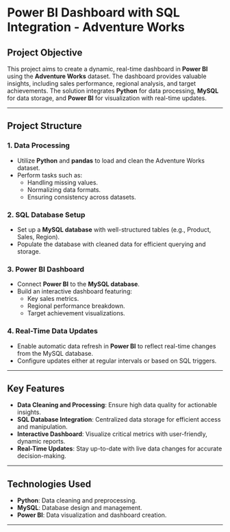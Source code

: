 # Power BI Dashboard with SQL Integration - Adventure Works  

## Project Objective  
This project aims to create a dynamic, real-time dashboard in **Power BI** using the **Adventure Works** dataset. The dashboard provides valuable insights, including sales performance, regional analysis, and target achievements. The solution integrates **Python** for data processing, **MySQL** for data storage, and **Power BI** for visualization with real-time updates.  

---

## Project Structure  

### 1. Data Processing  
- Utilize **Python** and **pandas** to load and clean the Adventure Works dataset.  
- Perform tasks such as:  
  - Handling missing values.  
  - Normalizing data formats.  
  - Ensuring consistency across datasets.  

### 2. SQL Database Setup  
- Set up a **MySQL database** with well-structured tables (e.g., Product, Sales, Region).  
- Populate the database with cleaned data for efficient querying and storage.  

### 3. Power BI Dashboard  
- Connect **Power BI** to the **MySQL database**.  
- Build an interactive dashboard featuring:  
  - Key sales metrics.  
  - Regional performance breakdown.  
  - Target achievement visualizations.  

### 4. Real-Time Data Updates  
- Enable automatic data refresh in **Power BI** to reflect real-time changes from the MySQL database.  
- Configure updates either at regular intervals or based on SQL triggers.  

---

## Key Features  
- **Data Cleaning and Processing**: Ensure high data quality for actionable insights.  
- **SQL Database Integration**: Centralized data storage for efficient access and manipulation.  
- **Interactive Dashboard**: Visualize critical metrics with user-friendly, dynamic reports.  
- **Real-Time Updates**: Stay up-to-date with live data changes for accurate decision-making.  

---

## Technologies Used  
- **Python**: Data cleaning and preprocessing.  
- **MySQL**: Database design and management.  
- **Power BI**: Data visualization and dashboard creation.  
    
--- 

